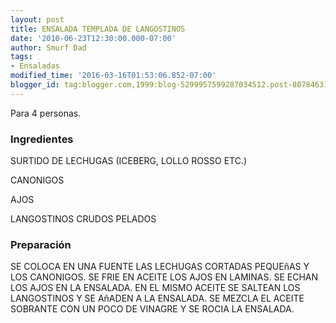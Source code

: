 ```yaml
---
layout: post
title: ENSALADA TEMPLADA DE LANGOSTINOS
date: '2010-06-23T12:30:00.000-07:00'
author: Smurf Dad
tags:
- Ensaladas
modified_time: '2016-03-16T01:53:06.852-07:00'
blogger_id: tag:blogger.com,1999:blog-5299957599287034512.post-8078463105515803182
---
```


Para 4 personas.

<h3>Ingredientes</h3>

SURTIDO DE LECHUGAS (ICEBERG, LOLLO ROSSO ETC.)

CANONIGOS

AJOS

LANGOSTINOS CRUDOS PELADOS

<h3>Preparación</h3>

SE COLOCA EN UNA FUENTE LAS LECHUGAS CORTADAS PEQUEñAS Y LOS CANONIGOS. SE FRIE EN ACEITE LOS AJOS EN LAMINAS. SE ECHAN LOS AJOS EN LA ENSALADA. EN EL MISMO ACEITE SE SALTEAN LOS LANGOSTINOS Y SE AñADEN A LA ENSALADA. SE MEZCLA EL ACEITE SOBRANTE CON UN POCO DE VINAGRE Y SE ROCIA LA ENSALADA.

